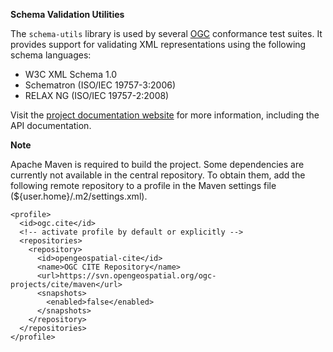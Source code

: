 __Schema Validation Utilities__

The `schema-utils` library is used by several [OGC](http://www.opengeospatial.org/) 
conformance test suites. It provides support for validating XML representations 
using the following schema languages: 

* W3C XML Schema 1.0
* Schematron (ISO/IEC 19757-3:2006)
* RELAX NG (ISO/IEC 19757-2:2008)

Visit the [project documentation website](http://opengeospatial.github.io/schema-utils/) 
for more information, including the API documentation.

__Note__

Apache Maven is required to build the project. Some dependencies are currently 
not available in the central repository. To obtain them, add the following remote 
repository to a profile in the Maven settings file (${user.home}/.m2/settings.xml).

    <profile>
      <id>ogc.cite</id>
      <!-- activate profile by default or explicitly -->
      <repositories>
        <repository>
          <id>opengeospatial-cite</id>
          <name>OGC CITE Repository</name>
          <url>https://svn.opengeospatial.org/ogc-projects/cite/maven</url>
          <snapshots>
            <enabled>false</enabled>
          </snapshots>
        </repository>
      </repositories>
    </profile>
